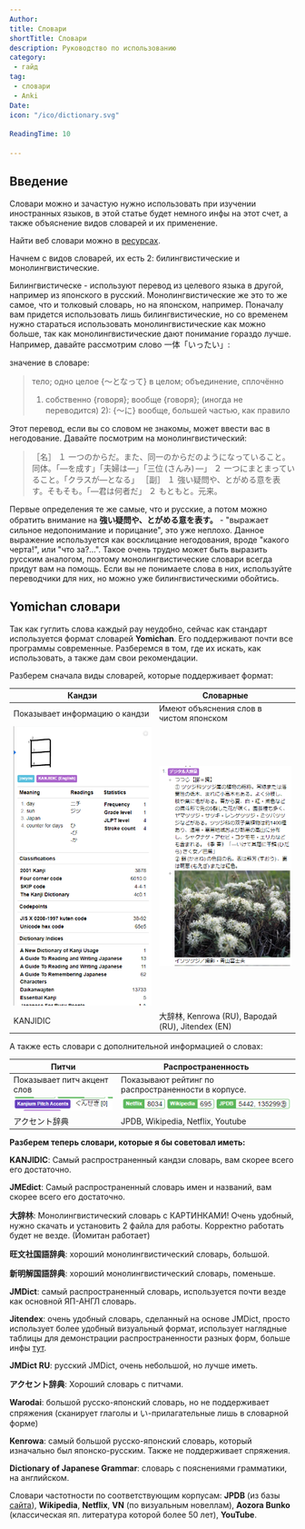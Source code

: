 ```yaml
---
Author:
title: Словари
shortTitle: Словари
description: Руководство по использованию
category: 
 - гайд
tag:
 - словари
 - Anki
Date: 
icon: "/ico/dictionary.svg"

ReadingTime: 10

---
```


## Введение

Словари можно и зачастую нужно использовать при изучении иностранных языков, в этой статье будет немного инфы на этот счет, а также объяснение видов словарей и их применение.

Найти веб словари можно в [ресурсах](/resources).

Начнем с видов словарей, их есть 2: билингвистические и монолингвистические.

Билингвистическе - используют перевод из целевого языка в другой, например из японского в русский. Монолингвистические же это то же самое, что и толковый словарь, но на японском, например. Поначалу вам придется использовать лишь билингвистические, но со временем нужно стараться использовать монолингвистические как можно больше, так как монолингвистические дают понимание гораздо лучше. Например, давайте рассмотрим слово 一体「いったい」:

значение в словаре:

>тело; одно целое
>{～となって} в целом; объединение, сплочённо
>1) собственно {говоря}; вообще {говоря}; (иногда не переводится)
>2): {～に} вообще, большей частью, как правило

Этот перевод, если вы со словом не знакомы, может ввести вас в негодование. Давайте посмотрим на монолингвистический:

>［名］
>１ 一つのからだ。また、同一のからだのようになっていること。同体。「—を成す」「夫婦は—」「三位 (さんみ) —」
>２ 一つにまとまっていること。「クラスが—となる」
>［副］
>１ 強い疑問や、とがめる意を表す。そもそも。「—君は何者だ」
>２ もともと。元来。

Первые определения те же самые, что и русские, а потом можно обратить внимание на **強い疑問や、とがめる意を表す。** - "выражает сильное недопонимание и порицание", это уже неплохо. Данное выражение используется как восклицание негодования, вроде "какого черта!", или "что за?...". Такое очень трудно может быть выразить русским аналогом, поэтому монолингвистические словари всегда придут вам на помощь. Если вы не понимаете слова в них, используйте переводчики для них, но можно уже билингвистическими обойтись.

## Yomichan словари

Так как гуглить слова каждый рау неудобно, сейчас как стандарт используется формат словарей **Yomichan**. Его поддерживают почти все программы современные. Разберемся в том, где их искать, как использовать, а также дам свои рекомендации.

Разберем сначала виды словарей, которые поддерживает формат:

| Кандзи                         | Словарные              | 
|--------------------------------|-----------------------------------------|
| Показывает информацию о кандзи | Имеют объяснения слов в чистом японском | 
| ![](/imgvid/kanjidic.png)  | ![](/imgvid/monoling.png)   |
| KANJIDIC                       | 大辞林, Kenrowa (RU), Вародай (RU), Jitendex (EN)    |

А также есть словари с дополнительной информацией о словах:

| Питчи                       | Распространенность                                  |
|-----------------------------|-----------------------------------------------------|
| Показывает питч акцент слов | Показывают рейтинг по распространенности в корпусе. |
| ![](/imgvid/pitch.png) | ![](/imgvid/frequency.png)                 |
| アクセント辞典              | JPDB, Wikipedia, Netflix, Youtube                   |

**Разберем теперь словари, которые я бы советовал иметь:**

**KANJIDIC**: Самый распространенный кандзи словарь, вам скорее всего его достаточно.

**JMEdict**: Самый распространенный словарь имен и названий, вам скорее всего его достаточно.

**大辞林**: Монолингвистический словарь с КАРТИНКАМИ! Очень удобный, нужно скачать и установить 2 файла для работы. Корректно работать будет не везде. (Йомитан работает)

**旺文社国語辞典**: хороший монолингвистический словарь, большой.

**新明解国語辞典**: хороший монолингвистический словарь, поменьше.

**JMDict**: самый распространенный словарь, используется почти везде как основной ЯП-АНГЛ словарь.

**Jitendex**: очень удобный словарь, сделанный на основе JMDict, просто использует более удобный визуальный формат, использует наглядные таблицы для демонстрации распространенности разных форм, больше инфы [тут](https://jitendex.org/).    

**JMDict RU**: русский JMDict, очень небольшой, но лучше иметь.

**アクセント辞典**: Хороший словарь с питчами.

**Warodai**: большой русско-японский словарь, но не поддерживает спряжения (сканирует глаголы и い-прилагательные лишь в словарной форме)

**Kenrowa**: самый большой русско-японский словарь, который изначально был японско-русским. Также не поддерживает спряжения.

**Dictionary of Japanese Grammar**: словарь с пояснениями грамматики, на английском.

Словари частотности по соответствующим корпусам: **JPDB** (из базы [сайта](https://jpdb.io/)), **Wikipedia**, **Netflix**, **VN** (по визуальным новеллам), **Aozora Bunko** (классическая яп. литература которой более 50 лет), **YouTube**.
